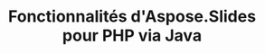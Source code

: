 ---
title: Fonctionnalités d'Aspose.Slides pour PHP via Java
type: docs
weight: 30
url: /php-java/aspose-slides-for-java-features/
---